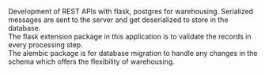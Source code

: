 Development of REST APIs with flask, postgres for warehousing. Serialized messages are sent to the server and get deserialized to store in the database. <br />
The flask extension package in this application is to validate the records in every processing step. <br />
The alembic package is for database migration to handle any changes in the schema which offers the flexibility of warehousing.<br />
